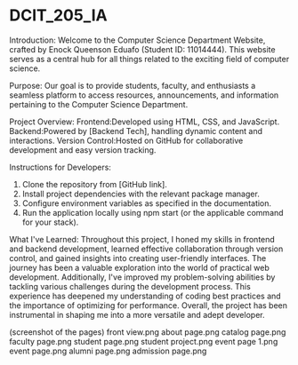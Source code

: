# DCIT_205_IA
Introduction:
Welcome to the Computer Science Department Website, crafted by Enock Queenson Eduafo (Student ID: 11014444). This website serves as a central hub for all things related to the exciting field of computer science.

Purpose:
Our goal is to provide students, faculty, and enthusiasts a seamless platform to access resources, announcements, and information pertaining to the Computer Science Department.

Project Overview:
Frontend:Developed using HTML, CSS, and JavaScript.
Backend:Powered by [Backend Tech], handling  dynamic content and interactions.
Version Control:Hosted on GitHub for collaborative development and easy version tracking.

Instructions for Developers:
1. Clone the repository from [GitHub link].
2. Install project dependencies with the relevant package manager.
3. Configure environment variables as specified in the documentation.
4. Run the application locally using npm start (or the applicable command for your stack).

What I've Learned:
Throughout this project, I honed my skills in frontend and backend development, learned effective collaboration through version control, and gained insights into creating user-friendly interfaces. The journey has been a valuable exploration into the world of practical web development.
Additionally, I've improved my problem-solving abilities by tackling various challenges during the development process. This experience has deepened my understanding of coding best practices and the importance of optimizing for performance. Overall, the project has been instrumental in shaping me into a more versatile and adept developer.

(screenshot of the pages)
front  view.png
about page.png
catalog page.png
faculty page.png
student page.png
student project.png
event page 1.png
event page.png
alumni page.png
admission page.png
